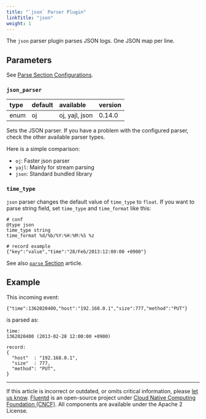 ```yaml
---
title: "`json` Parser Plugin"
linkTitle: "json"
weight: 1
---
```


The `json` parser plugin parses JSON logs. One JSON map per line.

## Parameters

See [Parse Section Configurations](/configuration/parse-section.md).

### `json_parser`

| type | default | available      | version |
| :--- | :------ | :------------- | :------ |
| enum | oj      | oj, yajl, json | 0.14.0  |

Sets the JSON parser. If you have a problem with the configured parser, check
the other available parser types.

Here is a simple comparison:

- `oj`: Faster json parser
- `yajl`: Mainly for stream parsing
- `json`: Standard bundled library

### `time_type`

`json` parser changes the default value of `time_type` to `float`.
If you want to parse string field, set `time_type` and `time_format` like this:

```
# conf
@type json
time_type string
time_format %d/%b/%Y:%H:%M:%S %z

# record example
{"key":"value","time":"28/Feb/2013:12:00:00 +0900"}
```

See also [`parse` Section](/configuration/parse-section.md#time-parameters) article.

## Example

This incoming event:

```
{"time":1362020400,"host":"192.168.0.1","size":777,"method":"PUT"}
```

is parsed as:

```
time:
1362020400 (2013-02-28 12:00:00 +0900)

record:
{
  "host"  : "192.168.0.1",
  "size"  : 777,
  "method": "PUT",
}
```

---

If this article is incorrect or outdated, or omits critical information, please
[let us know](https://github.com/fluent/fluentd-docs-gitbook/issues?state=open).
[Fluentd](http://www.fluentd.org/) is an open-source project under
[Cloud Native Computing Foundation (CNCF)](https://cncf.io/). All components are
available under the Apache 2 License.
